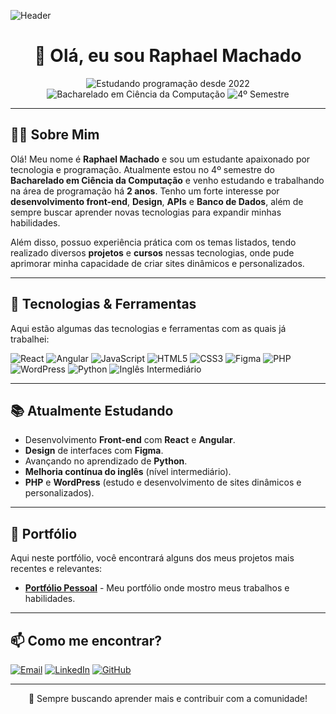 ![Header](https://capsule-render.vercel.app/api?type=waving&height=250&color=blue&text=My%20GitHub&fontColor=ffff)

<h1 align="center">👋 Olá, eu sou Raphael Machado</h1>

<p align="center">
  <img src="https://img.shields.io/badge/estudando%20programação%20desde-2022-blue" alt="Estudando programação desde 2022" />
  <img src="https://img.shields.io/badge/Bacharelado%20em-Ciência%20da%20Computação-blueviolet" alt="Bacharelado em Ciência da Computação" />
  <img src="https://img.shields.io/badge/semestre-4º-ff69b4" alt="4º Semestre" />
</p>

---

## 🧑‍💻 Sobre Mim

Olá! Meu nome é **Raphael Machado** e sou um estudante apaixonado por tecnologia e programação. Atualmente estou no 4º semestre do **Bacharelado em Ciência da Computação** e venho estudando e trabalhando na área de programação há **2 anos**. Tenho um forte interesse por **desenvolvimento front-end**, **Design**, **APIs** e **Banco de Dados**, além de sempre buscar aprender novas tecnologias para expandir minhas habilidades.

Além disso, possuo experiência prática com os temas listados, tendo realizado diversos **projetos** e **cursos** nessas tecnologias, onde pude aprimorar minha capacidade de criar sites dinâmicos e personalizados.

---

## 🚀 Tecnologias & Ferramentas

Aqui estão algumas das tecnologias e ferramentas com as quais já trabalhei:

<p align="left">
  <!-- Frontend -->
  <img src="https://img.shields.io/badge/Frontend-React-blue?logo=react" alt="React" />
  <img src="https://img.shields.io/badge/Frontend-Angular-red?logo=angular" alt="Angular" />
  <img src="https://img.shields.io/badge/JavaScript-F7DF1E?logo=javascript&logoColor=black" alt="JavaScript" />
  <img src="https://img.shields.io/badge/HTML5-E34F26?logo=html5&logoColor=white" alt="HTML5" />
  <img src="https://img.shields.io/badge/CSS3-1572B6?logo=css3&logoColor=white" alt="CSS3" />
  
  <!-- Design -->
  <img src="https://img.shields.io/badge/Design-Figma-F24E1E?logo=figma&logoColor=white" alt="Figma" />
  
  <!-- PHP & WordPress -->
  <img src="https://img.shields.io/badge/PHP-777BB4?logo=php&logoColor=white" alt="PHP" />
  <img src="https://img.shields.io/badge/WordPress-21759B?logo=wordpress&logoColor=white" alt="WordPress" />

  <!-- Python -->
  <img src="https://img.shields.io/badge/Python-3776AB?logo=python&logoColor=white" alt="Python" />

  <!-- English -->
  <img src="https://img.shields.io/badge/English-Intermediate-blue?logo=google-translate" alt="Inglês Intermediário" />
</p>

---

## 📚 Atualmente Estudando

- Desenvolvimento **Front-end** com **React** e **Angular**.
- **Design** de interfaces com **Figma**.
- Avançando no aprendizado de **Python**.
- **Melhoria contínua do inglês** (nível intermediário).
- **PHP** e **WordPress** (estudo e desenvolvimento de sites dinâmicos e personalizados).

---

## 🌟 Portfólio

Aqui neste portfólio, você encontrará alguns dos meus projetos mais recentes e relevantes:

- [**Portfólio Pessoal**](https://raphael-machado-silva.github.io/portifolio_padrao/) - Meu portfólio onde mostro meus trabalhos e habilidades.

---

## 📫 Como me encontrar?

<p align="left">
  <a href="mailto:raphael.machado.6996@gmail.com"><img src="https://img.shields.io/badge/Email-D14836?logo=gmail&logoColor=white" alt="Email"></a>
  <a href="https://www.linkedin.com/in/raphael-machado-silva-74457a291/"><img src="https://img.shields.io/badge/LinkedIn-blue?logo=linkedin" alt="LinkedIn"></a>
  <a href="https://github.com/Raphael-Machado-Silva"><img src="https://img.shields.io/badge/GitHub-181717?logo=github&logoColor=white" alt="GitHub"></a>
</p>

---

<p align="center">🎯 Sempre buscando aprender mais e contribuir com a comunidade!</p>


